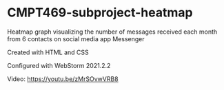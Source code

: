 # CMPT469-subproject-heatmap

Heatmap graph visualizing the number of messages received each month from 6 contacts on social media app Messenger

Created with HTML and CSS

Configured with WebStorm 2021.2.2

Video:
https://youtu.be/zMrSOvwVRB8
